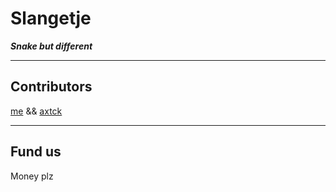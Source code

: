 # Slangetje

***Snake but different***

---

## Contributors

[me](https://github.com/EwieG) && [axtck](https://github.com/axtck)

---

## Fund us

Money plz
